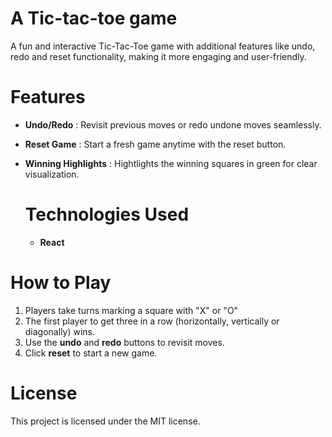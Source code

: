 # __A Tic-tac-toe game__


A fun and interactive Tic-Tac-Toe game with additional features like undo, redo and reset functionality, making it more engaging and user-friendly.

# __Features__

- __Undo/Redo__ : Revisit previous moves or redo undone moves seamlessly. 

- __Reset Game__ : Start a fresh game anytime with the reset button.

- __Winning Highlights__ : Hightlights the winning squares in green for clear visualization.

  # Technologies Used
  - __React__

# How to Play

  1.  Players take turns marking a square with "X" or "O"
  2.  The first player to get three in a row (horizontally, vertically or diagonally) wins.
  3.  Use the __undo__ and __redo__ buttons to revisit moves.
  4.  Click __reset__ to start a new game.
 
# License

  This project is licensed under the MIT license.
 
  
